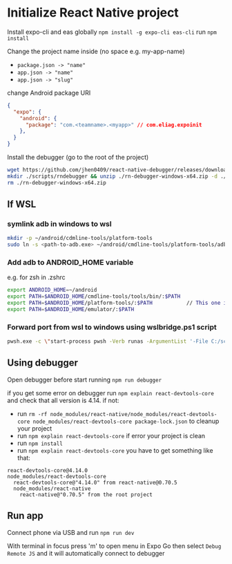 # Initialize React Native project

Install expo-cli and eas globally `npm install -g expo-cli eas-cli`
run `npm install`

Change the project name inside (no space e.g. my-app-name)
- `package.json -> "name"`
- `app.json -> "name"`
- `app.json -> "slug"`

change Android package URI
```json
{
  "expo": {
    "android": {
      "package": "com.<teamname>.<myapp>" // com.eliag.expoinit
    },
  }
}
```


Install the debugger (go to the root of the project)
```bash
wget https://github.com/jhen0409/react-native-debugger/releases/download/v0.12.1/rn-debugger-windows-x64.zip
mkdir ./scripts/rndebugger && unzip ./rn-debugger-windows-x64.zip -d ./scripts/rndebugger/
rm ./rn-debugger-windows-x64.zip
```

## If WSL
### symlink adb in windows to wsl
```bash
mkdir -p ~/android/cdmline-tools/platform-tools
sudo ln -s <path-to-adb.exe> ~/android/cmdline-tools/platform-tools/adb
```

### Add adb to ANDROID_HOME variable
e.g. for zsh in .zshrc
```bash
export ANDROID_HOME=~/android
export PATH=$ANDROID_HOME/cmdline-tools/tools/bin/:$PATH
export PATH=$ANDROID_HOME/platform-tools/:$PATH           // This one is needed, other its optionals
export PATH=$ANDROID_HOME/emulator/:$PATH
```

### Forward port from wsl to windows using wslbridge.ps1 script
```bash
pwsh.exe -c \"start-process pwsh -Verb runas -ArgumentList '-File C:/scripts/wslbridge.ps1'\"
```

## Using debugger
Open debugger before start running `npm run debugger`

if you get some error on debugger run `npm explain react-devtools-core` and check that all version is 4.14.
if not:
- run `rm -rf node_modules/react-native/node_modules/react-devtools-core node_modules/react-devtools-core package-lock.json` to cleanup your project
- run `npm explain react-devtools-core` if error your project is clean
- run `npm install`
- run `npm explain react-devtools-core` you have to get something like that:
```
react-devtools-core@4.14.0
node_modules/react-devtools-core
  react-devtools-core@"4.14.0" from react-native@0.70.5
  node_modules/react-native
    react-native@"0.70.5" from the root project
```

## Run app
Connect phone via USB and run `npm run dev`

With terminal in focus press 'm' to open menu in Expo Go then select `Debug Remote JS` and it will automatically connect to debugger
